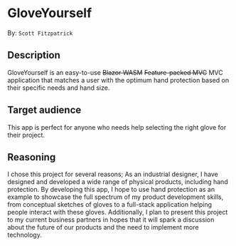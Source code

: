 # GloveYourself
By: `Scott Fitzpatrick`

## Description
GloveYourself is an easy-to-use ~~Blazor WASM~~  ~~Feature-packed MVC~~ MVC application that matches a user with the optimum hand protection based on their specific needs and hand size.

## Target audience
This app is perfect for anyone who needs help selecting the right glove for their project.

## Reasoning
I chose this project for several reasons; As an industrial designer, I have designed and developed a wide range of physical products, including hand protection. By developing this app, I hope to use hand protection as an example to showcase the full spectrum of my product development skills, from conceptual sketches of gloves to a full-stack application helping people interact with these gloves. Additionally, I plan to present this project to my current business partners in hopes that it will spark a discussion about the future of our products and the need to implement more technology.
